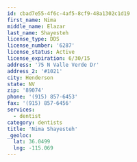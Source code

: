 ```yaml
---
id: cbad7e55-4f6c-4af5-8cf9-48a1302c1d19
first_name: Nima
middle_name: Elazar
last_name: Shayesteh
license_type: DDS
license_number: '6287'
license_status: Active
license_expiration: 6/30/15
address: '75 N Valle Verde Dr'
address_2: '#1021'
city: Henderson
state: NV
zip: '89074'
phone: '(915) 857-6453'
fax: '(915) 857-6456'
services:
  - dentist
category: dentists
title: 'Nima Shayesteh'
_geoloc:
  lat: 36.0499
  lng: -115.069
---
```


